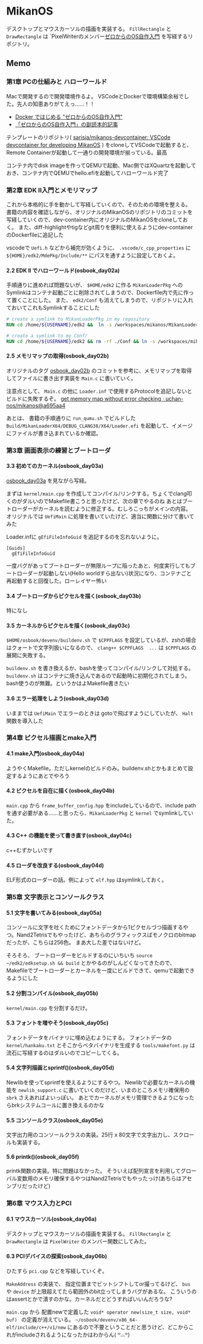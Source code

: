 # MikanOS
デスクトップとマウスカーソルの描画を実装する。
`FillRectangle` と `DrawRectangle` は `PixelWriterのメンバー[ゼロからのOS自作入門](https://zero.osdev.jp/) を写経するリポジトリ。

## Memo

### 第1章 PCの仕組みと ハローワールド

Macで開発するので開発環境作るよ。
VSCodeとDockerで環境構築余裕でした。先人の知恵ありがてえっ……！！

- [Docker ではじめる "ゼロからのOS自作入門"](https://zenn.dev/sarisia/articles/6b57ea835344b6)
- [「ゼロからのOS自作入門」の副読本的記事](https://zenn.dev/karaage0703/articles/1bdb8930182c6c)

テンプレートのリポジトリ( [sarisia/mikanos\-devcontainer: VSCode devcontainer for developing MikanOS](https://github.com/sarisia/mikanos-devcontainer) ) をcloneしてVSCodeで起動すると、Remote Containerが起動して一通りの開発環境が揃っている。最高

コンテナ内でdisk imageを作ってQEMUで起動、Mac側ではXQuartzを起動しておき、コンテナ内でQEMUでhello.efiを起動してハローワールド完了

### 第2章 EDK II入門とメモリマップ

これから本格的に手を動かして写経していくので、そのための環境を整える。
書籍の内容を確認しながら、オリジナルのMikanOSのリポジトリのコミットを写経していくので、dev-container内にオリジナルのMikanOSをcloneしておく。
また、diff-highlightやtigなどgit周りを便利に使えるようにdev-containerのDockerfileに追記した

vscodeで `Uefi.h` などから補完が効くように、 `.vscode/c_cpp_properties` に `${HOME}/edk2/MdePkg/Include/**` にパスを通すように設定しておくよ。

#### 2.2 EDK II でハローワールド(osbook_day02a)

手順通りに進めれば問題ないが、 `$HOME/edk2` に作る `MikanLoaderPkg` へのSymlinkはコンテナ起動ごとに削除されてしまうので、Dockerfile内で先に作って置くことにした。
また、 `edk2/Conf` も消えてしまうので、リポジトリに入れておいてこれもSymlinkすることにした

```Dockerfile
# create a symlink to MikanLoaderPkg in my repository
RUN cd /home/${USERNAME}/edk2 &&  ln -s /workspaces/mikanos/MikanLoaderPkg ./

# create a symlink to my Conf/
RUN cd /home/${USERNAME}/edk2 && rm -rf ./Conf && ln -s /workspaces/mikanos/edk2/Conf ./

```

#### 2.5 メモリマップの取得(osbook_day02b)

オリジナルのタグ [osbook_day02b](https://github.com/uchan-nos/mikanos/tree/osbook_day02b) のコミットを参考に、メモリマップを取得してファイルに書き出す実装を `Main.c` に書いていく。

注意点として、 `Main.c` の他に `Loader.inf` で使用するProtocolを追記しないとビルドに失敗するぞ。
[get memory map without error checking · uchan\-nos/mikanos@a695aa4](https://github.com/uchan-nos/mikanos/commit/a695aa4c2b43f1edd45cbca6e05b0bb3da72bf58#diff-42d8ec170a53cc42f50f259e3420e36b4ea931bc7b0ba917e3f122bf7e95d033R24-R26)

あとは、 書籍の手順通りに `run_qumu.sh` でビルドした `Build/MikanLoaderX64/DEBUG_CLANG38/X64/Loader.efi` を起動して、イメージにファイルが書き込まれているか確認。

### 第3章 画面表示の練習とブートローダ

#### 3.3 初めてのカーネル(osbook_day03a)

[osbook_day03a](https://github.com/uchan-nos/mikanos/tree/osbook_day03a) を見ながら写経。

まずは `kernel/main.cpp` を作成してコンパイル/リンクする。ちょくでclang叩くのがダルいのでMakefile書こうと思ったけど、次の章でやるのね
あとはブートローダーがカーネルを読むように修正する。むしろこっちがメインの内容。
オリジナルでは `UefiMain` に処理を書いていたけど、適当に関数に分けて書いてみた

Loader.infに `gEfiFileInfoGuid` を追記するのを忘れないように。

```
[Guids]
  gEfiFileInfoGuid
```

一度バグがあってブートローダーが無限ループに陥ったあと、何度実行してもブートローダーが起動しない(Hello worldすら出ない)状況になり、コンテナごと再起動すると回復した。ローレイヤー怖い

#### 3.4 ブートローダからピクセルを描く(osbook_day03b)

特になし

#### 3.5 カーネルからピクセルを描く(osbook_day03c)

`$HOME/osbook/devenv/buildenv.sh` で `$CPPFLAGS` を設定しているが、zshの場合はクォートで文字列扱いになるので、 `clang++ $CPPFLAGS  ...` は `$CPPFLAGS` の展開に失敗する。

`buildenv.sh` を書き換えるか、bashを使ってコンパイル/リンクして対処する。
 `buildenv.sh` はコンテナに焼き込んであるので起動時に初期化されてしまう。bash使うのが無難。というかはよMakefile書きたい

#### 3.6 エラー処理をしよう(osbook_day03d)

いままでは `UefiMain` でエラーのときは gotoで飛ばすようにしていたが、 `Halt` 関数を導入した

### 第4章 ピクセル描画とmake入門

#### 4.1 make入門(osbook_day04a)

ようやくMakefile。ただしkernelのビルドのみ。buildenv.shとかもまとめて設定するようにあとでやろう

#### 4.2 ピクセルを自在に描く(osbook_day04b)

`main.cpp` から `frame_buffer_config.hpp` をincludeしているので、include pathを通す必要がある……と思ったら、`MikanLoaderPkg` と `kernel` でsymlinkしていた。

#### 4.3 C++ の機能を使って書き直す(osbook_day04c)

c++むずかしいです

#### 4.5 ローダを改良する(osbook_day04d)

ELF形式のローダーの話。例によって `elf.hpp` はsymlinkしておく。


### 第5章 文字表示とコンソールクラス

#### 5.1 文字を書いてみる(osbook_day05a)

コンソールに文字を吐くためにフォントデータから1ピクセルづつ描画するやつ。Nand2Tetrisでもやったけど、あちらのグラフィックスばモノクロのbitmapだったが、こちらは256色。
まあ大した差ではないけど。

そろそろ、 ブートローダーをビルドするのにいちいち `source ~/edk2/edksetup.sh && build` とかやるのがしんどくなってきたので、 Makefileでブートローダーとカーネルを一度にビルドできて、qemuで起動できるようにした

#### 5.2 分割コンパイル(osbook_day05b)

`kernel/main.cpp` を分割するだけ。


#### 5.3 フォントを増やそう(osbook_day05c)

フォントデータをバイナリに埋め込むようにする。
フォントデータの `kernel/hankaku.txt` とそこからベタバイナリを生成する `tools/makefont.py` は流石に写経するのはダルいのでコピーしてくる。

#### 5.4 文字列描画とsprintf()(osbook_day05d)

Newlibを使ってsprintfを使えるようにするやつ。
Newlibで必要なカーネルの機能を `newlib_support.c`  に書いていくのだけど、いまのところメモリ確保用の  `sbrk` さえあればよいっぽい。
あとでカーネルがメモリ管理できるようになったらbrkシステムコールに置き換えるのかな

#### 5.5 コンソールクラス(osbook_day05e)

文字出力用のコンソールクラスの実装。25行 x 80文字で文字出力し、スクロールも実装する。

#### 5.6 printk()(osbook_day05f)

printk関数の実装。特に問題はなかった。
そういえば配列宣言を利用してグローバル変数用のメモリ確保するやつはNand2Tetrisでもやったっけ(あちらはアセンブリだったけど)

### 第6章 マウス入力とPCI

#### 6.1 マウスカーソル(osbook_day06a)

デスクトップとマウスカーソルの描画を実装する。
`FillRectangle` と `DrawRectangle` は `PixelWriter` のメンバー関数にしてみた。

#### 6.3 PCIデバイスの探索(osbook_day06b)

ひたすら `pci.cpp` などを写経していくぞ。

`MakeAddress` の実装で、 指定位置までビットシフトしてor撮ってるけど、 `bus` や `device` が上限超えてたら範囲外のbit立ってしまうバグがあるな。
こういうのはassertとかで潰すのかな。カーネルだとどうすればいいんだろうな?

`main.cpp` から 配置newで定義した `void* operator new(size_t size, void* buf) ` の定義が消えている。
`~/osbook/devenv/x86_64-elf/include/c++/v1/new` にあるので不要ということだと思うけど、どこからこれがincludeされるようになったかはわからん( ꒪⌓꒪)

